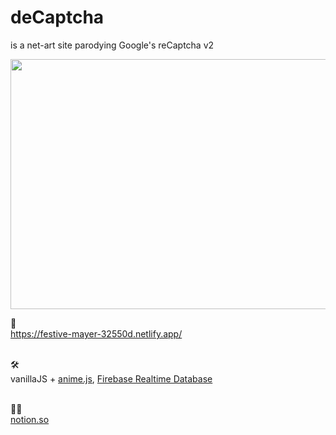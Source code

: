 # deCaptcha
is a net-art site parodying Google's reCaptcha v2

<img src="/demo/decaptchademo.gif" width="530" height="400"/>

:link:<br>
https://festive-mayer-32550d.netlify.app/<br><br>

:hammer_and_wrench: <br>
vanillaJS + [anime.js](https://animejs.com/), [Firebase Realtime Database](https://firebase.google.com/docs/database)<br><br>

:open_file_folder::paperclip: <br>
[notion.so](https://www.notion.so/deCaptcha-wiki-d04019dc523d4c47907e4102ce561b23)

